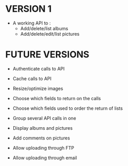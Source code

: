 VERSION 1
=========

- A working API to :
	- Add/delete/list albums
	- Add/delete/edit/list pictures



FUTURE VERSIONS
===============

- Authenticate calls to API
- Cache calls to API
- Resize/optimize images
- Choose which fields to return on the calls
- Choose which fields used to order the return of lists
- Group several API calls in one

- Display albums and pictures
- Add comments on pictures
- Allow uploading through FTP
- Allow uploading through email


